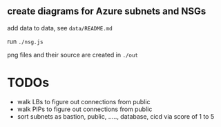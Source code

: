 create diagrams for Azure subnets and NSGs
----

add data to data, see `data/README.md`

run `./nsg.js`

png files and their source are created in `./out`

# TODOs

* walk LBs to figure out connections from public
* walk PIPs to figure out connections from public
* sort subnets as bastion, public, ....., database, cicd via score of 1 to 5


